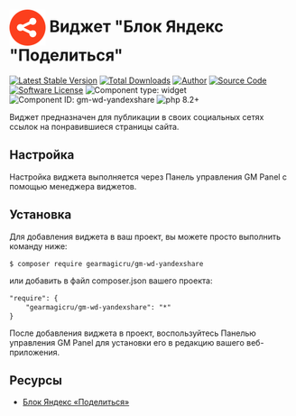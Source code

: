 # <img src="https://raw.githubusercontent.com/gearmagicru/gm-wd-yandexshare/refs/heads/master/assets/images/icon.svg" width="64px" height="64px" align="absmiddle"> Виджет "Блок Яндекс "Поделиться"

[![Latest Stable Version](https://img.shields.io/packagist/v/gearmagicru/gm-wd-yandexshare.svg)](https://packagist.org/packages/gearmagicru/gm-wd-yandexshare)
[![Total Downloads](https://img.shields.io/packagist/dt/gearmagicru/gm-wd-yandexshare.svg)](https://packagist.org/packages/gearmagicru/gm-wd-yandexshare)
[![Author](https://img.shields.io/badge/author-anton.tivonenko@gmail.com-blue.svg)](mailto:anton.tivonenko@gmail)
[![Source Code](https://img.shields.io/badge/source-gearmagicru/gm--wd--yandexshare-blue.svg)](https://github.com/gearmagicru/gm-wd-yandexshare)
[![Software License](https://img.shields.io/badge/license-MIT-brightgreen.svg)](https://github.com/gearmagicru/gm-wd-yandexshare/blob/master/LICENSE)
![Component type: widget](https://img.shields.io/badge/component%20type-widget-green.svg)
![Component ID: gm-wd-yandexshare](https://img.shields.io/badge/component%20id-gm.wd.yandexshare-green.svg)
![php 8.2+](https://img.shields.io/badge/php-min%208.2-red.svg)

Виджет предназначен для публикации в своих социальных сетях ссылок на понравившиеся страницы сайта.

## Настройка

Настройка виджета выполняется через Панель управления GM Panel с помощью менеджера виджетов.

## Установка

Для добавления виджета в ваш проект, вы можете просто выполнить команду ниже:

```
$ composer require gearmagicru/gm-wd-yandexshare
```

или добавить в файл composer.json вашего проекта:
```
"require": {
    "gearmagicru/gm-wd-yandexshare": "*"
}
```

После добавления виджета в проект, воспользуйтесь Панелью управления GM Panel для установки его в редакцию вашего веб-приложения.

## Ресурсы
- [Блок Яндекс «Поделиться»](https://yandex.ru/dev/share/)
